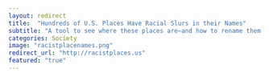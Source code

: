```yaml
---
layout: redirect
title:  "Hundreds of U.S. Places Have Racial Slurs in their Names"
subtitle: "A tool to see where these places are—and how to rename them."
categories: Society
image: "racistplacenames.png"
redirect_url: "http://racistplaces.us"
featured: "true"
---
```

